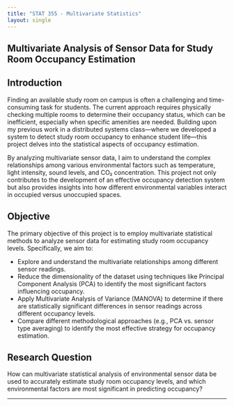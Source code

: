 ```yaml
---
title: "STAT 355 - Multivariate Statistics"
layout: single
---
```


## Multivariate Analysis of Sensor Data for Study Room Occupancy Estimation

## Introduction

Finding an available study room on campus is often a challenging and time-consuming task for students. The current approach requires physically checking multiple rooms to determine their occupancy status, which can be inefficient, especially when specific amenities are needed. Building upon my previous work in a distributed systems class—where we developed a system to detect study room occupancy to enhance student life—this project delves into the statistical aspects of occupancy estimation.

By analyzing multivariate sensor data, I aim to understand the complex relationships among various environmental factors such as temperature, light intensity, sound levels, and CO₂ concentration. This project not only contributes to the development of an effective occupancy detection system but also provides insights into how different environmental variables interact in occupied versus unoccupied spaces.

## Objective

The primary objective of this project is to employ multivariate statistical methods to analyze sensor data for estimating study room occupancy levels. Specifically, we aim to:

- Explore and understand the multivariate relationships among different sensor readings.
- Reduce the dimensionality of the dataset using techniques like Principal Component Analysis (PCA) to identify the most significant factors influencing occupancy.
- Apply Multivariate Analysis of Variance (MANOVA) to determine if there are statistically significant differences in sensor readings across different occupancy levels.
- Compare different methodological approaches (e.g., PCA vs. sensor type averaging) to identify the most effective strategy for occupancy estimation.

## Research Question

How can multivariate statistical analysis of environmental sensor data be used to accurately estimate study room occupancy levels, and which environmental factors are most significant in predicting occupancy?

---

